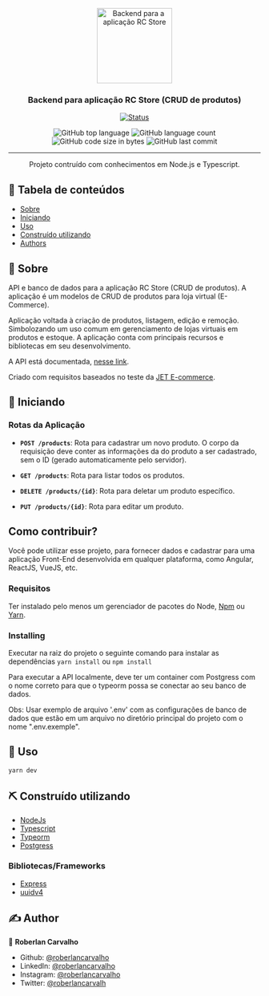 <p align="center">
  <a href="https://github.com/roberlancarvalho/rcstore_backend" rel="noopener">
 <img width=150px height=150px src="https://www.flaticon.com/free-icons/code" alt="Backend para a aplicação RC Store"></a>
</p>

<h3 align="center">Backend para aplicação RC Store (CRUD de produtos)</h3>

<div align="center">

[![Status](https://img.shields.io/badge/status-active-success.svg)]()

  <img alt="GitHub top language" src="https://img.shields.io/github/languages/top/roberlancarvalho/rcstore_backend">
  
  <img alt="GitHub language count" src="https://img.shields.io/github/languages/count/roberlancarvalho/rcstore_backend">
  
  <img alt="GitHub code size in bytes" src="https://img.shields.io/github/languages/code-size/roberlancarvalho/rcstore_backend">
  
  <img alt="GitHub last commit" src="https://img.shields.io/github/last-commit/roberlancarvalho/rcstore_backend">

</div>

---

<p align="center"> Projeto contruído com conhecimentos em Node.js e Typescript. 
   <br>
</p>

## 📝 Tabela de conteúdos

- [Sobre](#about)
- [Iniciando](#getting_started)
- [Uso](#usage)
- [Construído utilizando](#built_using)
- [Authors](#authors)

## 🧐 Sobre <a name = "about"></a>

API e banco de dados para a aplicação RC Store (CRUD de produtos). A aplicação é um modelos de CRUD de produtos para loja virtual (E-Commerce).

Aplicação voltada à criação de produtos, listagem, edição e remoção. Simbolozando um uso comum em gerenciamento de lojas virtuais em produtos e estoque.
A aplicação conta com principais recursos e bibliotecas em seu desenvolvimento. 

A API está documentada, [nesse link](https://app.swaggerhub.com/apis/roberlancarvalho).

Criado com requisitos baseados no teste da [JET E-commerce](https://www.jetecommerce.com.br/).

## 🏁 Iniciando <a name = "getting_started"></a>

### Rotas da Aplicação

- **`POST /products`**: Rota para cadastrar um novo produto. O corpo da requisição deve conter as informações da do produto a ser cadastrado, sem o ID (gerado automaticamente pelo servidor).

- **`GET /products`**: Rota para listar todos os produtos.

- **`DELETE /products/{id}`**: Rota para deletar um produto específico.

- **`PUT /products/{id}`**: Rota para editar um produto.


## Como contribuir?

Você pode utilizar esse projeto, para fornecer dados e cadastrar para uma aplicação Front-End desenvolvida em qualquer plataforma, como Angular, ReactJS, VueJS, etc.

### Requisitos

Ter instalado pelo menos um gerenciador de pacotes do Node, [Npm](https://www.npmjs.com/) ou [Yarn](https://yarnpkg.com/).

### Installing

Executar na raiz do projeto o seguinte comando para instalar as dependências `yarn install` ou `npm install`

Para executar a API localmente, deve ter um container com Postgress com o nome correto para que o typeorm possa se conectar ao seu banco de dados.

Obs: Usar exemplo de arquivo '.env' com as configurações de banco de dados que estão em um arquivo no diretório principal do projeto com o nome ".env.exemple".

## 🎈 Uso <a name="usage"></a>

```sh
yarn dev
```

## ⛏️ Construído utilizando <a name = "built_using"></a>

- [NodeJs](https://nodejs.org/en/)
- [Typescript](https://www.typescriptlang.org/)
- [Typeorm](https://typeorm.io/#/)
- [Postgress](https://www.postgresql.org/)

### Bibliotecas/Frameworks

- [Express](https://expressjs.com/)
- [uuidv4](https://www.npmjs.com/package/uuidv4)

## ✍️ Author <a name = "author"></a>

👤 **Roberlan Carvalho**

- Github: [@roberlancarvalho](https://github.com/roberlancarvalho)
- LinkedIn: [@roberlancarvalho](https://linkedin.com/in/roberlancarvalho)
- Instagram: [@roberlancarvalho](https://instagram.com/roberlancarvalho)
- Twitter: [@roberlancarvalh](https://twitter.com/roberlancarvalh)
